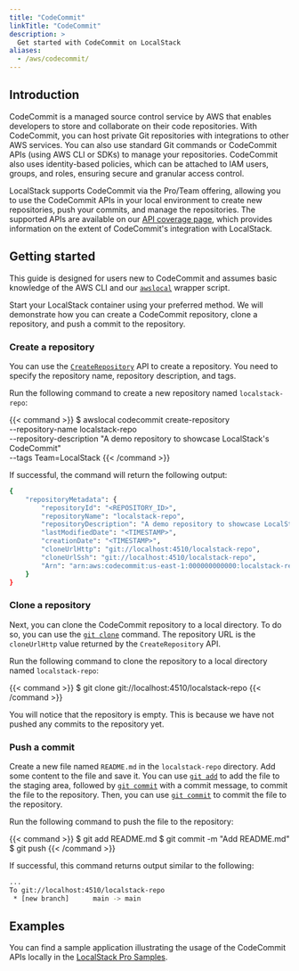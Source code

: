 ```yaml
---
title: "CodeCommit"
linkTitle: "CodeCommit"
description: >
  Get started with CodeCommit on LocalStack
aliases:
  - /aws/codecommit/
---
```


## Introduction

CodeCommit is a managed source control service by AWS that enables developers to store and collaborate on their code repositories.
With CodeCommit, you can host private Git repositories with integrations to other AWS services.
You can also use standard Git commands or CodeCommit APIs (using AWS CLI or SDKs) to manage your repositories.
CodeCommit also uses identity-based policies, which can be attached to IAM users, groups, and roles, ensuring secure and granular access control.

LocalStack supports CodeCommit via the Pro/Team offering, allowing you to use the CodeCommit APIs in your local environment to create new repositories, push your commits, and manage the repositories.
The supported APIs are available on our [API coverage page](https://docs.localstack.cloud/references/coverage/coverage_codecommit/), which provides information on the extent of CodeCommit's integration with LocalStack.

## Getting started

This guide is designed for users new to CodeCommit and assumes basic knowledge of the AWS CLI and our [`awslocal`](https://github.com/localstack/awscli-local) wrapper script.

Start your LocalStack container using your preferred method.
We will demonstrate how you can create a CodeCommit repository, clone a repository, and push a commit to the repository.

### Create a repository

You can use the [`CreateRepository`](https://docs.aws.amazon.com/codecommit/latest/APIReference/API_CreateRepository.html) API to create a repository.
You need to specify the repository name, repository description, and tags.

Run the following command to create a new repository named `localstack-repo`:

{{< command >}}
$ awslocal codecommit create-repository \
    --repository-name localstack-repo \
    --repository-description "A demo repository to showcase LocalStack's CodeCommit" \
    --tags Team=LocalStack
{{< /command >}}

If successful, the command will return the following output:

```bash
{
    "repositoryMetadata": {
        "repositoryId": "<REPOSITORY_ID>",
        "repositoryName": "localstack-repo",
        "repositoryDescription": "A demo repository to showcase LocalStack's CodeCommit",
        "lastModifiedDate": "<TIMESTAMP>",
        "creationDate": "<TIMESTAMP>",
        "cloneUrlHttp": "git://localhost:4510/localstack-repo",
        "cloneUrlSsh": "git://localhost:4510/localstack-repo",
        "Arn": "arn:aws:codecommit:us-east-1:000000000000:localstack-repo"
    }
}
```

### Clone a repository

Next, you can clone the CodeCommit repository to a local directory.
To do so, you can use the [`git clone`](https://git-scm.com/docs/git-clone) command.
The repository URL is the `cloneUrlHttp` value returned by the `CreateRepository` API.

Run the following command to clone the repository to a local directory named `localstack-repo`:

{{< command >}}
$ git clone git://localhost:4510/localstack-repo
{{< /command >}}

You will notice that the repository is empty.
This is because we have not pushed any commits to the repository yet.

### Push a commit

Create a new file named `README.md` in the `localstack-repo` directory.
Add some content to the file and save it.
You can use [`git add`](https://git-scm.com/docs/git-add) to add the file to the staging area, followed by [`git commit`](https://git-scm.com/docs/git-commit) with a commit message, to commit the file to the repository.
Then, you can use [`git commit`](https://git-scm.com/docs/git-commit) to commit the file to the repository.

Run the following command to push the file to the repository:

{{< command >}}
$ git add README.md
$ git commit -m "Add README.md"
$ git push
{{< /command >}}

If successful, this command returns output similar to the following:

```bash
...
To git://localhost:4510/localstack-repo
 * [new branch]      main -> main
```

## Examples

You can find a sample application illustrating the usage of the CodeCommit APIs locally in the [LocalStack Pro Samples](https://github.com/localstack/localstack-pro-samples/tree/master/codecommit-git-repo).
